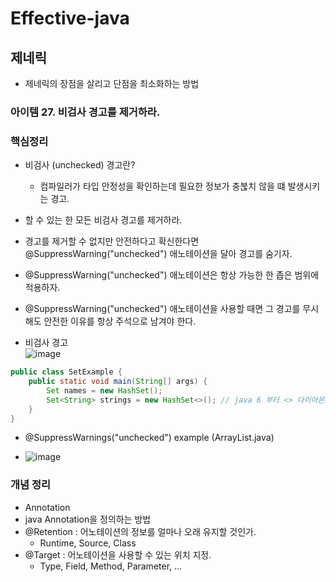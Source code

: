 # Effective-java
## 제네릭
* 제네릭의 장점을 살리고 단점을 최소화하는 방법  
   
### 아이템 27. 비검사 경고를 제거하라.

### 핵심정리
* 비검사 (unchecked) 경고란?
  * 컴파일러가 타입 안정성을 확인하는데 필요한 정보가 충붆치 않을 떄 발생시키는 경고.
* 할 수 있는 한 모든 비검사 경고를 제거하라.
* 경고를 제거할 수 없지만 안전하다고 확신한다면  
 @SuppressWarning("unchecked") 애노테이션을 달아 경고를 숨기자.
* @SuppressWarning("unchecked") 애노테이션은 항상 가능한 한 좁은 범위에 적용하자.
* @SuppressWarning("unchecked") 애노테이션을 사용할 때면 그 경고를 무시해도 안전한 이유를 항상 주석으로 남겨야 한다.

* 비검사 경고  
  ![image](https://github.com/JayPark7821/effective-java/assets/60100532/9b8669c4-8ed2-4002-97cb-0b068b5ff117)
```java
public class SetExample {
	public static void main(String[] args) {
		Set names = new HashSet();
		Set<String> strings = new HashSet<>(); // java 6 부터 <> 다이아몬드 연산자 사용 가능
	}
}
```

* @SuppressWarnings("unchecked") example  (ArrayList.java)

* ![image](https://github.com/JayPark7821/effective-java/assets/60100532/8eafbcdf-af62-43a4-ba8b-3b8099183624)


### 개념 정리 
* Annotation
* java Annotation을 정의하는 방법
* @Retention : 어노테이션의 정보를 얼마나 오래 유지할 것인가.
  * Runtime, Source, Class
* @Target : 어노테이션을 사용할 수 있는 위치 지정.
  * Type, Field, Method, Parameter, ...
  
